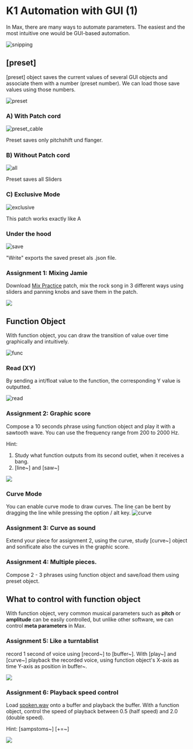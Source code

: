 # K1 Automation with GUI (1)

In Max, there are many ways to automate parameters.
The easiest and the most intuitive one would be GUI-based automation.

![snipping](K1/snipping.PNG)

## [preset] 
[preset] object saves the current values of several GUI objects and associate them with a number (preset number). We can load those save values using those numbers.

![preset](K1/preset.PNG)

### A) With Patch cord

![preset_cable](K1/preset_cable.PNG)

Preset saves only pitchshift und flanger.

### B) Without Patch cord

![all](K1/all.PNG)

Preset saves all Sliders

### C) Exclusive Mode

![exclusive](K1/exclusive.PNG)

This patch works exactly like A


### Under the hood

![save](K1/save.PNG)

"Write" exports the saved preset als .json file.


### Assignment 1: Mixing Jamie

Download [Mix Practice](K1/mix_practice.zip) patch, mix the rock song in 3 different ways using sliders and panning knobs and save them in the patch.

![](K1/a1.png)

## Function Object
With function object, you can draw the transition of value over time graphically and intuitively.

![func](K1/func.PNG)

### Read (XY)

By sending a int/float value to the function, the corresponding Y value is outputted.

![read](K1/read.PNG)

### Assignment 2: Graphic score

Compose a 10 seconds phrase using function object and play it with a sawtooth wave. You can use the frequency range from 200 to 2000 Hz.

Hint: 
1. Study what function outputs from its second outlet, when it receives a bang.
2. [line~] and [saw~]

![](K1/a2.png)


### Curve Mode
You can enable curve mode to draw curves. The line can be bent by dragging the line while pressing the option / alt key.
![curve](K1/curve.png)

### Assignment 3: Curve as sound

Extend your piece for assignment 2, using the curve, study [curve~] object and sonificate also the curves in the graphic score.

### Assignment 4: Multiple pieces.

Compose 2 - 3 phrases using function object and save/load them using preset object.

## What to control with function object

With function object, very common musical parameters such as **pitch** or **amplitude** can be easily controlled, but unlike other software, we can control **meta parameters** in Max.

### Assignment 5: Like a turntablist

record 1 second of voice using [record~] to [buffer~].
With [play~] and [curve~] playback the recorded voice, using function object's X-axis as time Y-axis as position in buffer~.

![](K1/5.png)

### Assignment 6: Playback speed control

Load [spoken.wav](K1/spoken.wav) onto a buffer and playback the buffer.
With a function object, control the speed of playback between 0.5 (half speed) and 2.0 (double speed).

Hint: [sampstoms~] [+=~]

![](K1/6.png)
